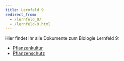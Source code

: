 ```yaml
---
title: Lernfeld 9
redirect_from:
  - /lernfeld_9/
  - /lernfeld-9.html
---
```

Hier findet Ihr alle Dokumente zum Biologie Lernfeld 9:

- [Pflanzenkultur](/biologie/lernfeld_9/pflanzenkultur/)
- [Pflanzenschutz](/biologie/lernfeld_9/pflanzenschutz/)